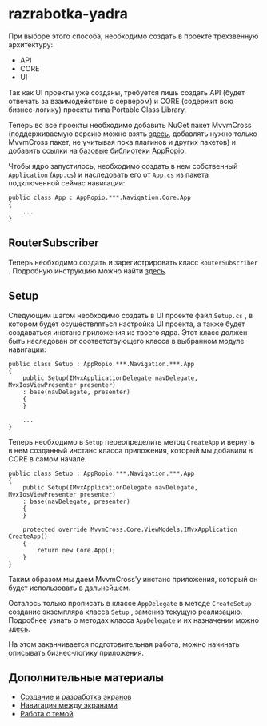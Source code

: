 # razrabotka-yadra

При выборе этого способа, необходимо создать в проекте трехзвенную архитектуру:

* API
* CORE
* UI

Так как UI проекты уже созданы, требуется лишь создать API \(будет отвечать за взаимодействие с сервером\) и CORE \(содержит всю бизнес-логику\) проекты типа Portable Class Library.

Теперь во все проекты необходимо добавить NuGet пакет MvvmCross \(поддерживаемую версию можно взять [здесь](https://github.com/appropio/faq/tree/01a74964a039dfb9acb17ee3a5d97021d54f864c/sborka-novogo-proekta/spisok-paketov.md), добавлять нужно только MvvmCross пакет, не учитывая пока плагинов и других пакетов\) и добавить ссылки на [базовые библиотеки AppRopio](https://github.com/appropio/faq/tree/01a74964a039dfb9acb17ee3a5d97021d54f864c/perechen-bibliotek-modulei.md).

Чтобы ядро запустилось, необходимо создать в нем собственный `Application` \(`App.cs`\) и наследовать его от `App.cs` из пакета подключенной сейчас навигации:

```text
public class App : AppRopio.***.Navigation.Core.App
{
    ...
}
```

## RouterSubscriber

Теперь необходимо создать и зарегистрировать класс `RouterSubscriber` . Подробную инструкцию можно найти [здесь](routersubscriber.md).

## Setup

Следующим шагом необходимо создать в UI проекте файл `Setup.cs` , в котором будет осуществляться настройка UI проекта, а также будет создаваться инстанс приложения из твоего ядра. Этот класс должен быть наследован от соответствующего класса в выбранном модуле навигации:

```text
public class Setup : AppRopio.***.Navigation.***.App
{
    public Setup(IMvxApplicationDelegate navDelegate, MvxIosViewPresenter presenter) 
    : base(navDelegate, presenter)
    {
    }

    ...
}
```

Теперь необходимо в `Setup` переопределить метод `CreateApp` и вернуть в нем созданный инстанс класса приложения, который мы добавили в CORE в самом начале.

```text
public class Setup : AppRopio.***.Navigation.***.App
{
    public Setup(IMvxApplicationDelegate navDelegate, MvxIosViewPresenter presenter) 
    : base(navDelegate, presenter)
    {
    }

    protected override MvvmCross.Core.ViewModels.IMvxApplication CreateApp()
    {
        return new Core.App();
    }
}
```

Таким образом мы даем MvvmCross'у инстанс приложения, который он будет использовать в дальнейшем.

Осталось только прописать в классе `AppDelegate` в методе `CreateSetup` создание экземпляра класса `Setup` , заменив текущую реализацию. Подробнее узнать о методах класса `AppDelegate` и их назначении можно [здесь](https://github.com/appropio/faq/tree/01a74964a039dfb9acb17ee3a5d97021d54f864c/sborka-novogo-proekta/deistviya-v-ios-proekte/appdelegate.md).

На этом заканчивается подготовительная работа, можно начинать описывать бизнес-логику приложения.

## Дополнительные материалы

* [Создание и разработка экранов](razrabotka-ekranov.md)
* [Навигация между экранами](rabota-s-navigatsiei.md)
* [Работа с темой](rabota-s-temoi-proekta.md)


